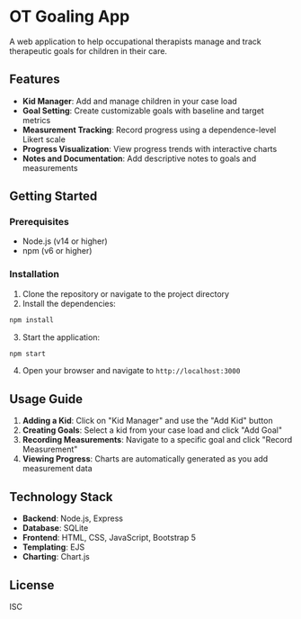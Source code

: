 # OT Goaling App

A web application to help occupational therapists manage and track therapeutic goals for children in their care.

## Features

- **Kid Manager**: Add and manage children in your case load
- **Goal Setting**: Create customizable goals with baseline and target metrics
- **Measurement Tracking**: Record progress using a dependence-level Likert scale
- **Progress Visualization**: View progress trends with interactive charts
- **Notes and Documentation**: Add descriptive notes to goals and measurements

## Getting Started

### Prerequisites

- Node.js (v14 or higher)
- npm (v6 or higher)

### Installation

1. Clone the repository or navigate to the project directory
2. Install the dependencies:

```bash
npm install
```

3. Start the application:

```bash
npm start
```

4. Open your browser and navigate to `http://localhost:3000`

## Usage Guide

1. **Adding a Kid**: Click on "Kid Manager" and use the "Add Kid" button
2. **Creating Goals**: Select a kid from your case load and click "Add Goal"
3. **Recording Measurements**: Navigate to a specific goal and click "Record Measurement"
4. **Viewing Progress**: Charts are automatically generated as you add measurement data

## Technology Stack

- **Backend**: Node.js, Express
- **Database**: SQLite
- **Frontend**: HTML, CSS, JavaScript, Bootstrap 5
- **Templating**: EJS
- **Charting**: Chart.js

## License

ISC

